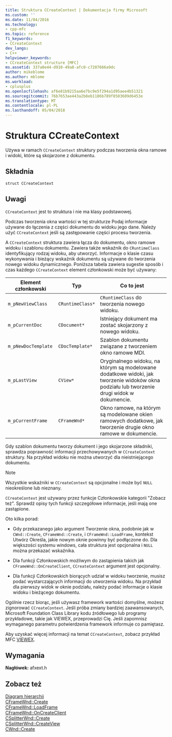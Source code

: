 ```yaml
---
title: Struktura CCreateContext | Dokumentacja firmy Microsoft
ms.custom: ''
ms.date: 11/04/2016
ms.technology:
- cpp-mfc
ms.topic: reference
f1_keywords:
- CCreateContext
dev_langs:
- C++
helpviewer_keywords:
- CCreateContext structure [MFC]
ms.assetid: 337a0e44-d910-49a8-afc0-c7207666a9dc
author: mikeblome
ms.author: mblome
ms.workload:
- cplusplus
ms.openlocfilehash: af6e81b9215aa6e7bc9e5f294a1d95aee4b51321
ms.sourcegitcommit: 76b7653ae443a2b8eb1186b789f8503609d6453e
ms.translationtype: MT
ms.contentlocale: pl-PL
ms.lasthandoff: 05/04/2018
---
```

# <a name="ccreatecontext-structure"></a>Struktura CCreateContext
Używa w ramach `CCreateContext` struktury podczas tworzenia okna ramowe i widoki, które są skojarzone z dokumentu.  
  
## <a name="syntax"></a>Składnia  
  
```  
struct CCreateContext  
```  
  
## <a name="remarks"></a>Uwagi  
 `CCreateContext` jest to struktura i nie ma klasy podstawowej.  
  
 Podczas tworzenia okna wartości w tej strukturze Podaj informacje używane do łączenia z części dokumentu do widoku jego dane. Należy użyć `CCreateContext` jeśli są zastępowanie części procesu tworzenia.  
  
 A `CCreateContext` struktura zawiera łącza do dokumentu, okno ramowe widoku i szablonu dokumentu. Zawiera także wskaźnik do `CRuntimeClass` identyfikujący rodzaj widoku, aby utworzyć. Informacje o klasie czasu wykonywania i bieżący wskaźnik dokumentu są używane do tworzenia nowego widoku dynamicznego. Poniższa tabela zawiera sugestie sposób i czas każdego `CCreateContext` element członkowski może być używany:  
  
|Element członkowski|Typ|Co to jest|  
|------------|----------|--------------------|  
|`m_pNewViewClass`|`CRuntimeClass*`|`CRuntimeClass` do tworzenia nowego widoku.|  
|`m_pCurrentDoc`|`CDocument*`|Istniejący dokument ma zostać skojarzony z nowego widoku.|  
|`m_pNewDocTemplate`|`CDocTemplate*`|Szablon dokumentu związane z tworzeniem okno ramowe MDI.|  
|`m_pLastView`|`CView*`|Oryginalnego widoku, na którym są modelowane dodatkowe widoki, jak tworzenie widoków okna podziału lub tworzenie drugi widok w dokumencie.|  
|`m_pCurrentFrame`|`CFrameWnd*`|Okno ramowe, na którym są modelowane okien ramowych dodatkowe, jak tworzenie drugie okno ramowe w dokumencie.|  
  
 Gdy szablon dokumentu tworzy dokument i jego skojarzone składniki, sprawdza poprawność informacji przechowywanych w `CCreateContext` struktury. Na przykład widoku nie można utworzyć dla nieistniejącego dokumentu.  
  
> [!NOTE]
>  Wszystkie wskaźniki w `CCreateContext` są opcjonalne i może być `NULL` nieokreślone lub nieznany.  
  
 `CCreateContext` jest używany przez funkcje Członkowskie kategorii "Zobacz też". Sprawdź opisy tych funkcji szczegółowe informacje, jeśli mają one zastąpione.  
  
 Oto kilka porad:  
  
-   Gdy przekazanego jako argument Tworzenie okna, podobnie jak w `CWnd::Create`, `CFrameWnd::Create`, i `CFrameWnd::LoadFrame`, kontekst Utwórz Określa, jakie nowym oknie powinny być podłączone do. Dla większości systemu windows, cała struktura jest opcjonalna i `NULL` można przekazać wskaźnika.  
  
-   Dla funkcji Członkowskich możliwym do zastąpienia takich jak `CFrameWnd::OnCreateClient`, `CCreateContext` argument jest opcjonalny.  
  
-   Dla funkcji Członkowskich biorących udział w widoku tworzenie, musisz podać wystarczających informacji do utworzenia widoku. Na przykład dla pierwszy widok w oknie podziału, należy podać informacje o klasie widoku i bieżącego dokumentu.  
  
 Ogólnie rzecz biorąc, jeśli używasz framework wartości domyślne, możesz zignorować `CCreateContext`. Jeśli próba zmiany bardziej zaawansowanych, Microsoft Foundation Class Library kodu źródłowego lub programy przykładowe, takie jak VIEWEX, przeprowadzi Cię. Jeśli zapomnisz wymaganego parametru potwierdzenia framework informuje co pamiętasz.  
  
 Aby uzyskać więcej informacji na temat `CCreateContext`, zobacz przykład MFC [VIEWEX](../../visual-cpp-samples.md).  
  
## <a name="requirements"></a>Wymagania  
 **Nagłówek:** afxext.h  
  
## <a name="see-also"></a>Zobacz też  
 [Diagram hierarchii](../../mfc/hierarchy-chart.md)   
 [CFrameWnd::Create](../../mfc/reference/cframewnd-class.md#create)   
 [CFrameWnd::LoadFrame](../../mfc/reference/cframewnd-class.md#loadframe)   
 [CFrameWnd::OnCreateClient](../../mfc/reference/cframewnd-class.md#oncreateclient)   
 [CSplitterWnd::Create](../../mfc/reference/csplitterwnd-class.md#create)   
 [CSplitterWnd::CreateView](../../mfc/reference/csplitterwnd-class.md#createview)   
 [CWnd::Create](../../mfc/reference/cwnd-class.md#create)

